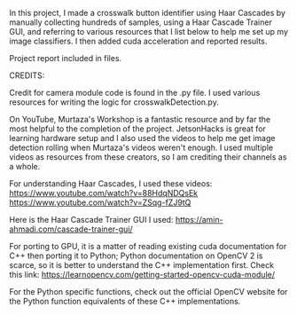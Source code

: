 In this project, I made a crosswalk button identifier using Haar Cascades by manually collecting hundreds of samples, using a Haar Cascade Trainer GUI, and referring to various resources that I list below to help me set up my image classifiers. I then added cuda acceleration and reported results.

Project report included in files.








CREDITS:

Credit for camera module code is found in the .py file. I used various resources for writing the logic for crosswalkDetection.py.

On YouTube, Murtaza's Workshop is a fantastic resource and by far the most helpful to the completion of the project. JetsonHacks is great for learning hardware setup and I also used the videos to help me get image detection rolling when Murtaza's videos weren't enough. I used multiple videos as resources from these creators, so I am crediting their channels as a whole.

For understanding Haar Cascades, I used these videos:
https://www.youtube.com/watch?v=88HdqNDQsEk
https://www.youtube.com/watch?v=ZSqg-fZJ9tQ

Here is the Haar Cascade Trainer GUI I used:
https://amin-ahmadi.com/cascade-trainer-gui/

For porting to GPU, it is a matter of reading existing cuda documentation for C++ then porting it to Python; Python documentation on OpenCV 2 is scarce, so it is better to understand the C++ implementation first. Check this link:
https://learnopencv.com/getting-started-opencv-cuda-module/

For the Python specific functions, check out the official OpenCV website for the Python function equivalents of these C++ implementations.
